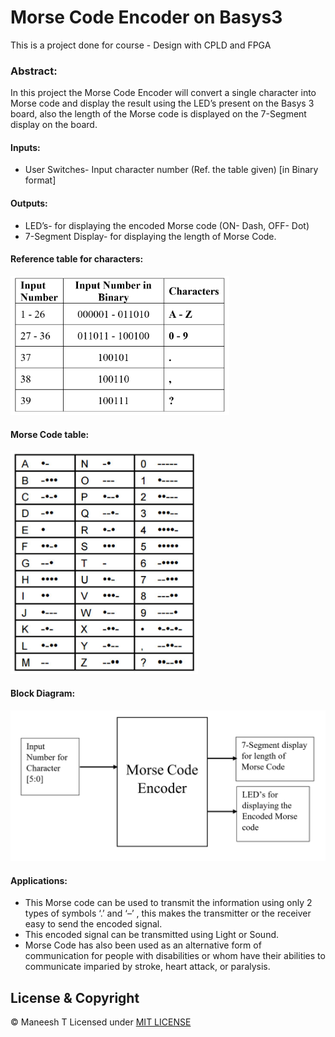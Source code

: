 # Morse Code Encoder on Basys3

This is a project done for course - Design with CPLD and FPGA 
### Abstract:
In this project the Morse Code Encoder will convert a single character into Morse code and display the result using the LED’s present on the Basys 3 board, also the length of the Morse code is displayed on the 7-Segment display on the board.
	
#### Inputs:
* User Switches- Input character number (Ref. the table given) [in Binary format]

#### Outputs:
* LED’s- for displaying the encoded Morse code (ON- Dash, OFF- Dot)
* 7-Segment Display- for displaying the length of Morse Code.

#### Reference table for characters:
<img src="abstract_reference_images/reference_table_for_characters.PNG" width=350>

#### Morse Code table:
<img src="abstract_reference_images/Morse_Code_table.PNG" width=300>


#### Block Diagram: 
<img src="abstract_reference_images/Block_Diagram.PNG" width=550>


#### **Applications:**
* This Morse code can be used to transmit the information using only 2 types of symbols ‘.’ and ‘–’ , this makes the transmitter or the receiver easy to send the encoded signal.
* This encoded signal can be transmitted using Light or Sound.
* Morse Code has also been used as an alternative form of communication for people with disabilities or whom have their abilities to communicate imparied by stroke, heart attack, or paralysis.



## License & Copyright
© Maneesh T
Licensed under [MIT LICENSE](LICENSE.md)




